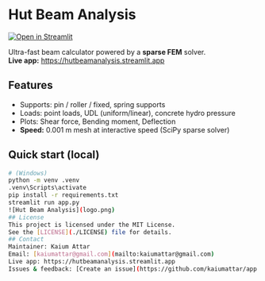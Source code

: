 # Hut Beam Analysis

[![Open in Streamlit](https://static.streamlit.io/badges/streamlit_badge_black_white.svg)](https://hutbeamanalysis.streamlit.app)

Ultra-fast beam calculator powered by a **sparse FEM** solver.  
**Live app:** https://hutbeamanalysis.streamlit.app

## Features
- Supports: pin / roller / fixed, spring supports
- Loads: point loads, UDL (uniform/linear), concrete hydro pressure
- Plots: Shear force, Bending moment, Deflection
- **Speed:** 0.001 m mesh at interactive speed (SciPy sparse solver)

## Quick start (local)
```bash
# (Windows)
python -m venv .venv
.venv\Scripts\activate
pip install -r requirements.txt
streamlit run app.py
![Hut Beam Analysis](logo.png)
## License
This project is licensed under the MIT License.  
See the [LICENSE](./LICENSE) file for details.
## Contact
Maintainer: Kaium Attar  
Email: [kaiumattar@gmail.com](mailto:kaiumattar@gmail.com)  
Live app: https://hutbeamanalysis.streamlit.app  
Issues & feedback: [Create an issue](https://github.com/kaiumattar/app.py/issues)
